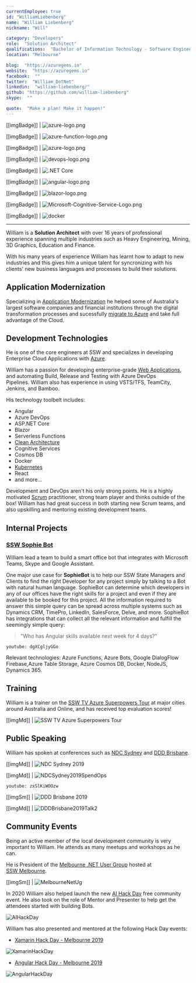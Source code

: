 ```yaml
---
currentEmployee: true
id: "WilliamLiebenberg"
name: "William Liebenberg"
nickname: "Will"

category: "Developers"
role:  "Solution Architect"
qualifications:  "Bachelor of Information Technology - Software Engineering"
location: "Melbourne"

blog:  "https://azuregems.io"
website:  "https://azuregems.io"
facebook:  ""
twitter:  "William_DotNet"
linkedin:  "william-liebenberg/"
github: "https://github.com/william-liebenberg"
skype:  ""

quote:  "Make a plan! Make it happen!"
---
```

[[imgBadge]]
| ![azure-logo.png](../badges/azure-logo.png)

[[imgBadge]]
| ![azure-function-logo.png](../badges/azure-function-logo.png)

[[imgBadge]]
| ![azure-logo.png](../badges/azure-devops-logo.png)

[[imgBadge]]
| ![devops-logo.png](../badges/devops-logo.png)

[[imgBadge]]
| ![.NET Core](../badges/net-core-logo.png)

[[imgBadge]]
| ![angular-logo.png](../badges/angular-logo.png)

[[imgBadge]]
| ![blazor-logo.png](../badges/blazor-logo.png)

[[imgBadge]]
| ![Microsoft-Cognitive-Service-Logo.png](../badges/cognitive-services.png)

[[imgBadge]]
| ![docker](../badges/docker.png)

---

William is a **Solution Architect** with over 16 years of professional experience spanning multiple industries such as Heavy Engineering, Mining, 3D Graphics, Education and Finance.

With his many years of experience William has learnt how to adapt to new industries and this gives him a unique talent for syncronizing with his clients' new business languages and processes to build their solutions.

## Application Modernization

Specializing in [Application Modernization](https://www.ssw.com.au/ssw/Consulting/Strategic-Architecture.aspx) he helped some of Australia's largest software companies and financial institutions through the digital transformation processes and sucessfully [migrate to Azure](https://www.ssw.com.au/ssw/Consulting/Azure.aspx) and take full advantage of the Cloud.

## Development Technologies

He is one of the core engineers at SSW and specializes in developing Enterprise Cloud Applications with [Azure](https://www.ssw.com.au/ssw/Consulting/Azure.aspx).

William has a passion for developing enterprise-grade [Web Applications](https://www.ssw.com.au/ssw/Consulting/Web-Applications.aspx), and automating Build, Release and Testing with Azure DevOps Pipelines. William also has experience in using VSTS/TFS, TeamCity, Jenkins, and Bamboo.

His technology toolbelt includes:

* Angular
* Azure DevOps
* ASP.NET Core
* Blazor
* Serverless Functions
* [Clean Architecture](https://rules.ssw.com.au/rules-to-better-clean-architecture)
* Cognitive Services
* Cosmos DB
* Docker
* [Kubernetes](https://www.ssw.com.au/ssw/Consulting/Kubernetes.aspx)
* React
* and more...

Development and DevOps aren't his only strong points. He is a highly motivated [Scrum](https://www.ssw.com.au/ssw/Consulting/Scrum.aspx) practitioner, strong team player and thinks outside of the box! William has had great success in both starting new Scrum teams, and also upskilling and mentoring existing development teams.

## Internal Projects

### [SSW Sophie Bot](https://sswsophie.com/sophiebot)

William lead a team to build a smart office bot that integrates with Microsoft Teams, Skype and Google Assistant.

One major use case for **SophieBot** is to help our SSW State Managers and Clients to find the right Developer for any project simply by talking to a Bot with natural human language. SophieBot can determine which developers in any of our offices have the right skills for a project and even if they are available to be booked for this project. All the information required to answer this simple query can be spread across multiple systems such as Dynamics CRM, TimePro, LinkedIn, SalesForce, Delve, and more. SophieBot has integrations that can collect all the relevant information and fulfill the seemingly simple query:

> "Who has Angular skills available next week for 4 days?"

`youtube: dgXCgljyGGo`

Relevant technologies: Azure Functions, Azure Bots, Google DialogFlow Firebase,Azure Table Storage, Azure Cosmos DB, Docker, NodeJS, Dynamics 365.

## Training

William is a trainer on the [SSW TV Azure Superpowers Tour](https://www.ssw.com.au/ssw/Events/Training/Azure-Superpowers-Tour.aspx) at major cities around Australia and Online, and has received top evaluation scores!

[[imgMd]] |
![SSW TV Azure Superpowers Tour](./Images/Bio/AzureSuperpowersProfile-William.jpg)

## Public Speaking

William has spoken at conferences such as [NDC Sydney](https://ndcsydney.com/speaker/william-liebenberg/) and [DDD Brisbane](https://dddbrisbane.com/agenda/2019).

[[imgMd]] |
![NDC Sydney 2019](./Images/Bio/NDC-Sydney-Speaker.png)

[[imgMd]] |
![NDCSydney2019SpendOps](./Images/Bio/spendops.jpg)

`youtube: zxSlKiWOOzw`

[[imgSm]] |
![DDD Brisbane 2019](./Images/Bio/dddbrisbane.png)

[[imgMd]] |
![DDDBrisbane2019Talk2](./Images/Bio/dddbrisbane-2019-william-2.jpg)

## Community Events

Being an active member of the local development community is very important to William. He attends as many meetups and workshops as he can.

He is President of the [Melbourne .NET User Group](https://www.meetup.com/Melbourne-NET-User-Group/) hosted at [SSW Melbourne](https://www.ssw.com.au/ssw/NETUG/Melbourne.aspx).

[[imgSm]] | ![MelbourneNetUg](./Images/Bio/melbourne-ug.jpg)

In 2020 William also helped launch the new [AI Hack Day](https://aihackday.com) free community event. He also took on the role of Mentor and Presenter to help get the attendees started with building Bots.

![AIHackDay](./Images/Bio/ai-hackday2x.png)

William has also presented and mentored at the following Hack Day events:

* [Xamarin Hack Day - Melbourne 2019](https://xamarinhackday.com)

![XamarinHackDay](./Images/Bio/xamarin-logo-retina.png)

* [Angular Hack Day - Melbourne 2019](https://angularhackday.com/)

![AngularHackDay](./Images/Bio/Angular-HD-logo-lg.png)
